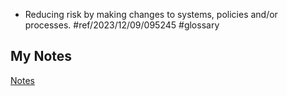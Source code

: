 - Reducing risk by making changes to systems, policies and/or processes. #ref/2023/12/09/095245 #glossary
## My Notes
[Notes](mynotes/risk-mitigation-notes.md)
